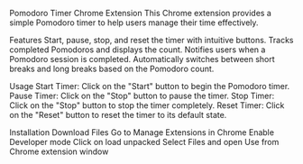 
Pomodoro Timer Chrome Extension
This Chrome extension provides a simple Pomodoro timer to help users manage their time effectively.

Features
Start, pause, stop, and reset the timer with intuitive buttons.
Tracks completed Pomodoros and displays the count.
Notifies users when a Pomodoro session is completed.
Automatically switches between short breaks and long breaks based on the Pomodoro count.

Usage
Start Timer: Click on the "Start" button to begin the Pomodoro timer.
Pause Timer: Click on the "Stop" button to pause the timer.
Stop Timer: Click on the "Stop" button to stop the timer completely.
Reset Timer: Click on the "Reset" button to reset the timer to its default state.

Installation
Download Files 
Go to Manage Extensions in Chrome
Enable Developer mode
Click on load unpacked
Select Files and open
Use from Chrome extension window
